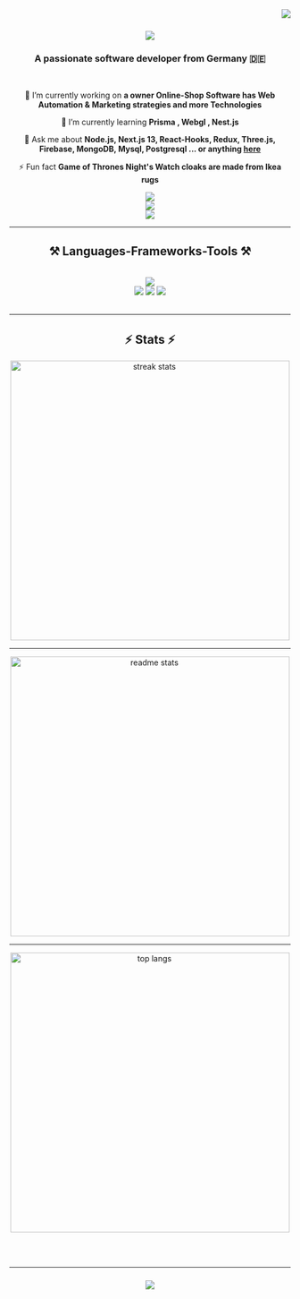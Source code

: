 <img align="right" src="https://visitor-badge.laobi.icu/badge?page_id=salesp07.salesp07" />

<h1 align="center">
    <img src="https://readme-typing-svg.herokuapp.com/?font=Righteous&size=35&center=true&vCenter=true&width=500&height=70&duration=4000&lines=Hi+There!+%F0%9F%91%8B;+I%27m+Deaa+Aldin+Alawad;" />
</h1>

<h3 align="center">A passionate software developer from Germany 🇩🇪</h3>

<br/>

<div align="center">
 
 🔭 I’m currently working on **a owner Online-Shop Software has Web Automation & Marketing strategies and more Technologies**
 
 🌱 I’m currently learning **Prisma , Webgl , Nest.js**

 💬 Ask me about **Node.js, Next.js 13, React-Hooks, Redux, Three.js, Firebase, MongoDB, Mysql, Postgresql ... or anything [here](https://github.com/deaamanager/deaamanager/issues)**

 ⚡ Fun fact **Game of Thrones Night's Watch cloaks are made from Ikea rugs**
 
 </div>
 
<div align="center"> 
  <a href="mailto:deaabusniss@gmail.com">
    <img src="https://img.shields.io/badge/Gmail-333333?style=for-the-badge&logo=gmail&logoColor=red" />
  </a>
   <br/>
  <a href="https://www.linkedin.com/in/deaa-aldin-alawad/" target="_blank">
    <img src="https://img.shields.io/badge/LinkedIn-0077B5?style=for-the-badge&logo=linkedin&logoColor=white" target="_blank" />
  </a>
    <br/>
  <a href="https://frontend-react-brown.vercel.app/" target="_blank">
     <img src="https://img.shields.io/badge/Portfolio-FF5722?style=for-the-badge&logo=todoist&logoColor=white" target="_blank" /> <!-- sqlite, safari, google-chrome are other good icon options -->
  </a>
</div>

 <hr/>
 
<h2 align="center">⚒️ Languages-Frameworks-Tools ⚒️</h2>
<br/>
<div align="center">
    <img src="https://skillicons.dev/icons?i=nodejs,github,javascript,typescript,python,selenium,firebase,googlecloud,express,git" /><br>
    <img src="https://skillicons.dev/icons?i=prisma,net,mysql,postgresql,graphql,vscode,react,next,vite,tailwind" />
     <img src="https://skillicons.dev/icons?i=unity,threejs,bootstrap,mui,sass,aws,mongodb,firebase,nestjs,redux" />
    <img src="https://skillicons.dev/icons?i=figma,blender,cloudflare,bots,githubactions,jest,netlify,planetscale,supabase,webflow" />
</div>

<br/>


<div align="center">
 

<hr/>

<h2 align="center">⚡ Stats ⚡</h2>

<div align="center">
  <img width=500 src="https://streak-stats.demolab.com?user=deaamanager&theme=github-dark&hide_border=true&exclude_days=Sun%2CMon%2CTue%2CWed%2CThu%2CFri%2CSat" alt="streak stats"/>
      <hr/>
    <img width=500 src="https://github-readme-stats-salesp07.vercel.app/api?username=deaamanager&count_private=true&show_icons=true&theme=dark&rank_icon=github&border_radius=10&bg_color=00000000" alt="readme stats" />
 <hr/>
    <img width=500 align="center" src="https://github-readme-stats-salesp07.vercel.app/api/top-langs/?username=deaamanager&hide=HTML&langs_count=8&layout=compact&theme=dark&border_radius=10&size_weight=0.5&count_weight=0.5&exclude_repo=github-readme-stats&bg_color=00000000" alt="top langs" />

</div>

<br/><br/>
<hr/>

<h3 align="center">
    <img src="https://readme-typing-svg.herokuapp.com/?font=Righteous&size=25&center=true&vCenter=true&width=500&height=70&duration=4000&lines=Thanks+for+visiting!+✌️;+Shoot+me+a+message+on+Linkedin!;I'm+always+down+to+collab+:)">
</h3>

<br/>

